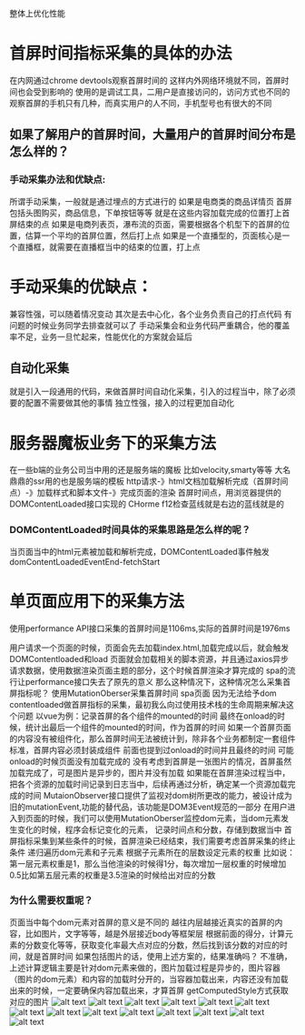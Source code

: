 整体上优化性能
# 首屏时间指标采集的具体的办法
在内网通过chrome devtools观察首屏时间的
这样内外网络环境就不同，首屏时间也会受到影响的
使用的是调试工具，二用户是直接访问的，访问方式也不同的
观察首屏的手机只有几种，而真实用户的人不同，手机型号也有很大的不同

## 如果了解用户的首屏时间，大量用户的首屏时间分布是怎么样的？
### 手动采集办法和优缺点:
所谓手动采集，一般就是通过埋点的方式进行的
如果是电商类的商品详情页
首屏包括头图购买，商品信息，下单按钮等等
就是在这些内容加载完成的位置打上首屏结束的点
如果是电商列表页，瀑布流的页面，需要根据各个机型下的首屏的位置，估算一个平均的首屏位置，然后打上点
如果是一个直播型的，页面核心是一个直播框，就需要在直播框当中的结束的位置，打上点
# 手动采集的优缺点：
兼容性强，可以随着情况变动
其次是去中心化，各个业务负责自己的打点代码
有问题的时候业务同学去排查就可以了
手动采集会和业务代码严重耦合，他的覆盖率不足，业务一旦忙起来，性能优化的方案就会延后
## 自动化采集
就是引入一段通用的代码，来做首屏时间自动化采集，引入的过程当中，除了必须要的配置不需要做其他的事情
独立性强，接入的过程更加自动化
# 服务器魔板业务下的采集方法
在一些b端的业务公司当中用的还是服务端的魔板
比如velocity,smarty等等
大名鼎鼎的ssr用的也是服务端的模板
http请求-》html文档加载解析完成（首屏时间点）-》加载样式和脚本文件-》完成页面的渲染
首屏时间点，用浏览器提供的DOMContentLoaded接口实现的
CHorme f12检查蓝线就是右边的蓝线就是的
### DOMContentLoaded时间具体的采集思路是怎么样的呢？
当页面当中的html元素被加载和解析完成，DOMContentLoaded事件触发
domContentLoadedEventEnd-fetchStart
# 单页面应用下的采集方法
使用performance API接口采集的首屏时间是1106ms,实际的首屏时间是1976ms

用户请求一个页面的时候，页面会先去加载index.html,加载完成以后，就会触发DOMContentloaded和load
页面就会加载相关的脚本资源，并且通过axios异步请求数据，使用数据渲染页面主题的部分，这个时候首屏渲染才算完成的
spa的流行让performance接口失去了原先的意义
那么这种情况下，这种情况怎么采集首屏指标呢？
使用MutationOberser采集首屏时间
spa页面
因为无法给予dom contentloaded做首屏指标的采集，最初我么向过使用技术栈的生命周期来解决这个问题
以vue为例：记录首屏的各个组件的mounted的时间
最终在onload的时候，统计出最后一个组件的mounted的时间，作为首屏的时间
如果一个首屏页面的内容没有被组件化，那么首屏时间无法被统计到，除非各个业务都制定一套组件标准，首屏内容必须封装成组件
前面也提到过onload的时间并且最终的时间
可能onload的时候页面没有加载完成的
没有考虑到首屏是一张图片的情况，首屏虽然加载完成了，可是图片是异步的，图片并没有加载
如果能在首屏渲染过程当中，把各个资源的加载时间记录到日志当中，后续再通过分析，确定某一个资源加载完成的时间
MutaionObserver接口提供了监视对dom树所更改的能力，被设计成为旧的mutationEvent,功能的替代品，该功能是DOM3Event规范的一部分
在用户进入到页面的时候，我们可以使用MutationOberser监控dom元素，当dom元素发生变化的时候，程序会标记变化的元素，
记录时间点和分数，存储到数据当中
首屏指标采集到某些条件的时候，首屏渲染已经结束，我们需要考虑首屏采集的终止条件
递归遍历dom元素和子元素
根据子元素所在的层数设定元素的权重
比如说：第一层元素权重是1，那么当他渲染的时候得1分，每次增加一层权重的时候增加0.5比如第五层元素的权重是3.5渲染的时候给出对应的分数
### 为什么需要权重呢？
页面当中每个dom元素对首屏的意义是不同的
越往内层越接近真实的首屏的内容，比如图片，文字等等，越是外层接近body等框架层
根据前面的得分，计算元素的分数变化等等，获取变化率最大点对应的分数，然后找到该分数的对应的时间，就是首屏时间
如果包括图片的话，使用上述方案的，结果准确吗？
不准确，上述计算逻辑主要是针对dom元素来做的，图片加载过程是异步的，图片容器（图片的dom元素）和内容的加载时分开的，当容器加载出来，内容还没有加载出来的时候，一定要确保内容加载出来，才算首屏
getComputedStyle方式获取对应的图片
![alt text](image-3.png)
![alt text](image-4.png)
![alt text](image-5.png)
![alt text](image-6.png)
![alt text](image-7.png)
![alt text](image-8.png)
![alt text](image-9.png)
![alt text](image-10.png)
![alt text](image-11.png)
![alt text](image-12.png)
![alt text](image-13.png)
![alt text](image-14.png)
![alt text](image-15.png)
![alt text](image-16.png)